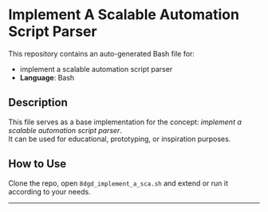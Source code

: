 # Implement A Scalable Automation Script Parser

This repository contains an auto-generated Bash file for:

- implement a scalable automation script parser
- **Language**: Bash

## Description

This file serves as a base implementation for the concept: *implement a scalable automation script parser*.  
It can be used for educational, prototyping, or inspiration purposes.

## How to Use

Clone the repo, open `8dgd_implement_a_sca.sh` and extend or run it according to your needs.

---


